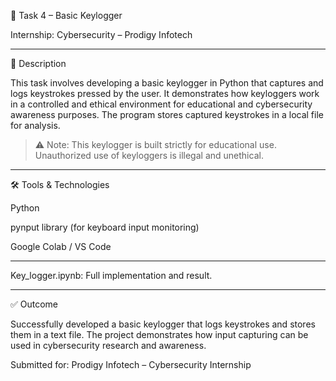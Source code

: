 🎯 Task 4 – Basic Keylogger

Internship: Cybersecurity – Prodigy Infotech


---

📄 Description

This task involves developing a basic keylogger in Python that captures and logs keystrokes pressed by the user. It demonstrates how keyloggers work in a controlled and ethical environment for educational and cybersecurity awareness purposes. The program stores captured keystrokes in a local file for analysis.

> ⚠️ Note: This keylogger is built strictly for educational use. Unauthorized use of keyloggers is illegal and unethical.




---

🛠️ Tools & Technologies

Python

pynput library (for keyboard input monitoring)

Google Colab / VS Code



---

Key_logger.ipynb: Full implementation and result.



---

✅ Outcome

Successfully developed a basic keylogger that logs keystrokes and stores them in a text file.
The project demonstrates how input capturing can be used in cybersecurity research and awareness.

Submitted for: Prodigy Infotech – Cybersecurity Internship
